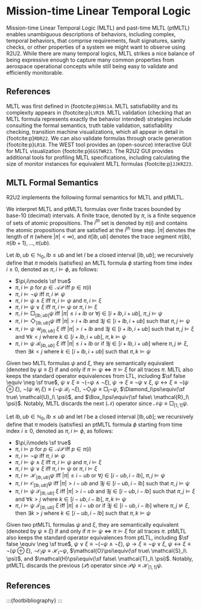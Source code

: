 # Mission-time Linear Temporal Logic

Mission-time Linear Temporal Logic (MLTL) and past-time MLTL (ptMLTL) enables unambiguous descriptions of behaviors, including complex, temporal behaviors, that comprise requirements, fault signatures, sanity checks, or other properties of a system we might want to observe using R2U2. While there are many temporal logics, MLTL strikes a nice balance of being expressive enough to capture many common properties from aerospace operational concepts while still being easy to validate and efficiently monitorable. 

## References

MLTL was first defined in {footcite:p}`RRS14`. MLTL satisfiability and its complexity appears in {footcite:p}`LVR19`. MLTL validation (checking that an MLTL formula represents exactly the behavior intended) strategies include consulting the formal semantics, truth table validation, satisfiability checking, transition machine visualizations, which all appear in detail in {footcite:p}`RDR22`. We can also validate formulas through oracle generation {footcite:p}`LR18`. The WEST tool provides an (open-source) interactive GUI for MLTL visualization {footcite:p}`EGSTWR23`. The R2U2 GUI provides additional tools for profiling MLTL specifications, including calculating the size of monitor instances for equivalent MLTL formulas {footcite:p}`JJKRZ23`.

## MLTL Formal Semantics

R2U2 implements the following formal semantics for MLTL and ptMLTL.

We interpret MLTL and ptMLTL formulas over finite traces bounded by base-10 (decimal) intervals. A finite trace, denoted by $\pi$, is a finite sequence of sets of atomic propositions. The $i^{th}$ set is denoted by $\pi(i)$ and contains the atomic propositions that are satisfied at the $i^{th}$ time step. $|\pi|$ denotes the length of $\pi$ (where $|\pi| < \infty$), and $\pi[lb,ub]$ denotes the trace segment $\pi(lb),\pi(lb+1),...,\pi(ub)$.


Let $lb, ub \in \mathbb{N}_0, lb \le ub$ and let $I$ be a closed interval $[lb,ub]$; we recursively define that $\pi$ models (satisfies) an MLTL formula $\phi$ starting from time index $i \geq 0$, denoted as $\pi,i\models \phi$, as follows:

* $\pi,i\models \sf true$
* $\pi,i\models p$ for $p \in \mathcal{AP}$ iff $p \in \pi(i)$
* $\pi,i\models \neg \psi$ iff $\pi,i\not\models\psi$
* $\pi,i\models\psi\ \wedge\ \xi$ iff $\pi,i\models\psi$ and $\pi,i\models\xi$
* $\pi,i\models\psi\ \vee\ \xi$ iff $\pi,i\models\psi$ or $\pi,i\models\xi$
* $\pi,i\models \Box_{[lb,ub]} \psi$ iff $|\pi|\leq i+lb$ or $\forall j\in[i+lb,i+ub]$, $\pi,j\models\psi$
* $\pi,i\models \Diamond_{[lb,ub]} \psi$ iff $|\pi|> i+lb$ and $\exists j\in[i+lb,i+ub]$ such that $\pi,j\models\psi$
* $\pi,i\models \psi\ \mathcal{U}_{[lb,ub]}\ \xi$ iff $|\pi| > i+lb$ and $\exists j\in [i+lb,i+ub]$ such that $\pi,j\models\xi$ and $\forall k<j$ where $k\in [i+lb, i+ub]$, $\pi,k\models\psi$
* $\pi,i\models \psi\ \mathcal{R}_{[lb,ub]}\ \xi$ iff $|\pi| \leq i+lb$ or if $\exists j\in [i+lb,i+ub]$ where $\pi,j\not\models\xi$, then $\exists k < j$ where $k\in [i+lb, i+ub]$ such that $\pi,k\models\psi$

Given two MLTL formulas $\psi$ and $\xi$, they are semantically equivalent (denoted by $\psi \equiv \xi$) if and only if $\pi \models \psi \Leftrightarrow \pi \models \xi$ for all traces $\pi$. MLTL also keeps the standard operator equivalences from LTL, including $\sf false \equiv \neg \sf true$, $\psi\ \vee\ \xi\equiv\neg(\neg \psi\ \wedge\ \neg \xi)$, $\psi \rightarrow \xi \equiv \neg \psi \vee \xi$, $\psi\leftrightarrow\xi\equiv \neg(\psi\oplus\xi)$, $\neg(\psi\ \mathcal{U}_I\ \xi)\equiv(\neg\psi\ \mathcal{R}_I\ \neg\xi)$, $\neg\Diamond_I\psi\equiv\Box_I\neg\psi$, $\Diamond_I\psi\equiv(\sf true\ \mathcal{U}_I\ \psi)$, and $\Box_I\psi\equiv(\sf false\ \mathcal{R}_I\ \psi)$. Notably, MLTL discards the next ($\mathcal{N}$) operator since $\mathcal{N}\psi \equiv \Box_{[1,1]}\psi$.

Let $lb, ub \in \mathbb{N}_0, lb \le ub$ and let $I$ be a closed interval $[lb,ub]$; we recursively define that $\pi$ models (satisfies) an ptMLTL formula $\phi$ starting from time index $i \geq 0$, denoted as $\pi,i\models \phi$, as follows:

* $\pi,i\models \sf true$
* $\pi,i\models p$ for $p \in \mathcal{AP}$ iff $p \in \pi(i)$
* $\pi,i\models \neg \psi$ iff $\pi,i\not\models\psi$
* $\pi,i\models\psi\ \wedge\ \xi$ iff $\pi,i\models\psi$ and $\pi,i\models\xi$
* $\pi,i\models\psi\ \vee\ \xi$ iff $\pi,i\models\psi$ or $\pi,i\models\xi$
* $\pi,i\models \mathcal{H}_{[lb,ub]} \psi$ iff $|\pi|\leq i-ub$ or $\forall j\in[i-ub,i-lb]$, $\pi,j\models\psi$
* $\pi,i\models \mathcal{O}_{[lb,ub]} \psi$ iff $|\pi| > i-ub$ and $\exists j\in[i-ub,i-lb]$ such that $\pi,j\models\psi$
* $\pi,i\models \psi\ \mathcal{S}_{[lb,ub]}\ \xi$ iff $|\pi| > i-ub$ and $\exists j\in [i-ub,i-lb]$ such that $\pi,j\models\xi$ and $\forall k>j$ where $k\in [i-ub, i-lb]$, $\pi,k\models\psi$
* $\pi,i\models \psi\ \mathcal{T}_{[lb,ub]}\ \xi$ iff $|\pi| \leq i-ub$ or if $\exists j\in [i-ub,i-lb]$ where $\pi,j\not\models\xi$, then $\exists k > j$ where $k\in [i-ub, i-lb]$ such that $\pi,k\models\psi$

Given two ptMLTL formulas $\psi$ and $\xi$, they are semantically equivalent (denoted by $\psi \equiv \xi$) if and only if $\pi \models \psi \Leftrightarrow \pi \models \xi$ for all traces $\pi$. ptMLTL also keeps the standard operator equivalences from ptLTL, including $\sf false \equiv \neg \sf true$, $\psi\ \vee\ \xi\equiv\neg(\neg \psi\ \wedge\ \neg \xi)$, $\psi \rightarrow \xi \equiv \neg \psi \vee \xi$, $\psi\leftrightarrow\xi\equiv \neg(\psi\oplus\xi)$, $\neg\mathcal{O}_I\psi\equiv\mathcal{H}_I\neg\psi$, $\mathcal{O}\psi\equiv(\sf true\ \mathcal{S}_I\ \psi)$, and $\mathcal{H}\psi\equiv(\sf false\ \mathcal{T}_I\ \psi)$. Notably, ptMLTL discards the previous ($\mathcal{P}$) operator since $\mathcal{P}\psi \equiv \mathcal{H}_{[1,1]}\psi$.

## References
:::{footbibliography}
:::
